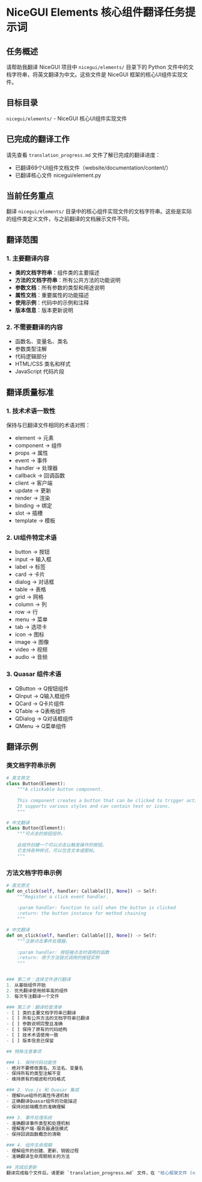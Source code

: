 # NiceGUI Elements 核心组件翻译任务提示词

## 任务概述
请帮助我翻译 NiceGUI 项目中 `nicegui/elements/` 目录下的 Python 文件中的文档字符串，将英文翻译为中文。这些文件是 NiceGUI 框架的核心UI组件实现文件。

## 目标目录
`nicegui/elements/` - NiceGUI 核心UI组件实现文件

## 已完成的翻译工作
请先查看 `translation_progress.md` 文件了解已完成的翻译进度：
- 已翻译69个UI组件文档文件（website/documentation/content/）
- 已翻译核心文件 nicegui/element.py

## 当前任务重点
翻译 `nicegui/elements/` 目录中的核心组件实现文件的文档字符串。这些是实际的组件类定义文件，与之前翻译的文档展示文件不同。

## 翻译范围

### 1. 主要翻译内容
- **类的文档字符串**：组件类的主要描述
- **方法的文档字符串**：所有公共方法的功能说明
- **参数文档**：所有参数的类型和用途说明
- **属性文档**：重要属性的功能描述
- **使用示例**：代码中的示例和注释
- **版本信息**：版本更新说明

### 2. 不需要翻译的内容
- 函数名、变量名、类名
- 参数类型注解
- 代码逻辑部分
- HTML/CSS 类名和样式
- JavaScript 代码片段

## 翻译质量标准

### 1. 技术术语一致性
保持与已翻译文件相同的术语对照：
- element → 元素
- component → 组件
- props → 属性
- event → 事件
- handler → 处理器
- callback → 回调函数
- client → 客户端
- update → 更新
- render → 渲染
- binding → 绑定
- slot → 插槽
- template → 模板

### 2. UI组件特定术语
- button → 按钮
- input → 输入框
- label → 标签
- card → 卡片
- dialog → 对话框
- table → 表格
- grid → 网格
- column → 列
- row → 行
- menu → 菜单
- tab → 选项卡
- icon → 图标
- image → 图像
- video → 视频
- audio → 音频

### 3. Quasar 组件术语
- QButton → Q按钮组件
- QInput → Q输入框组件
- QCard → Q卡片组件
- QTable → Q表格组件
- QDialog → Q对话框组件
- QMenu → Q菜单组件

## 翻译示例

### 类文档字符串示例
```python
# 英文原文
class Button(Element):
    """A clickable button component.
    
    This component creates a button that can be clicked to trigger actions.
    It supports various styles and can contain text or icons.
    """

# 中文翻译
class Button(Element):
    """可点击的按钮组件。
    
    此组件创建一个可以点击以触发操作的按钮。
    它支持各种样式，可以包含文本或图标。
    """
```

### 方法文档字符串示例
```python
# 英文原文
def on_click(self, handler: Callable[[], None]) -> Self:
    """Register a click event handler.
    
    :param handler: function to call when the button is clicked
    :return: the button instance for method chaining
    """

# 中文翻译
def on_click(self, handler: Callable[[], None]) -> Self:
    """注册点击事件处理器。
    
    :param handler: 按钮被点击时调用的函数
    :return: 用于方法链式调用的按钮实例
    """


### 第二步：选择文件进行翻译
1. 从基础组件开始
2. 优先翻译使用频率高的组件
3. 每次专注翻译一个文件

### 第三步：翻译检查清单
- [ ] 类的主要文档字符串已翻译
- [ ] 所有公共方法的文档字符串已翻译
- [ ] 参数说明完整且准确
- [ ] 保持了原有的代码结构
- [ ] 技术术语使用一致
- [ ] 版本信息已保留

## 特殊注意事项

### 1. 保持代码功能性
- 绝对不要修改类名、方法名、变量名
- 保持所有的类型注解不变
- 维持原有的缩进和代码格式

### 2. Vue.js 和 Quasar 集成
- 理解Vue组件的属性传递机制
- 正确翻译Quasar组件的功能描述
- 保持对前端概念的准确理解

### 3. 事件处理系统
- 准确翻译事件类型和处理机制
- 理解客户端-服务器通信模式
- 保持回调函数概念的清晰

### 4. 组件生命周期
- 理解组件的创建、更新、销毁过程
- 准确翻译生命周期相关的方法

## 完成后更新
翻译完成每个文件后，请更新 `translation_progress.md` 文件，在 "核心框架文件 (nicegui/)" 部分添加新翻译的文件。
